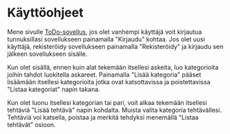 # Käyttöohjeet

Mene sivulle [ToDo-sovellus](https://tsoha-python-todosovellus.herokuapp.com/), jos olet vanhempi käyttäjä voit kirjautua tunnuksillasi sovellukseen painamalla "Kirjaudu" kohtaa. Jos olet uusi käyttäjä, rekisteröidy sovellukseen painamalla "Rekisteröidy" ja kirjaudu sen jälkeen sovellukseen sisälle.

Kun olet sisällä, ennen kuin alat tekemään itsellesi askeita, luo kategorioita joihin tahdot luokitella askareet. Painamalla "Lisää kategoria" pääset lisäämään itsellesi kategorioita jotka ovat katsottavissa ja poistettavissa "Listaa kategoriat" napin takana. 

Kun olet luonu itsellesi kategorian tai pari, voit alkaa tekemään itsellesi tehtäviä "Lisää tehtävä" napin kohdalta. Muista valita kategoria tehtävällesi. Tehtäviä voi katsella, poistaa ja merkitä tehdyksi menemällä "Listaa tehtävät" osioon.
